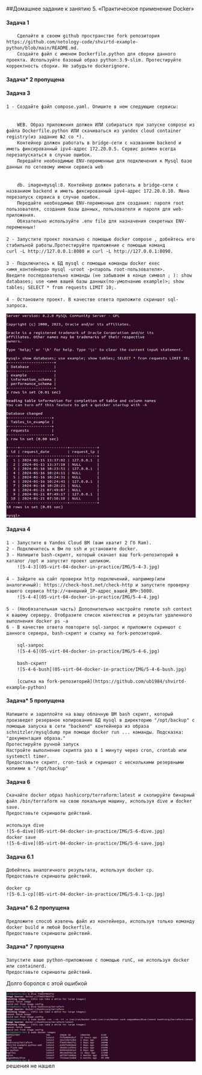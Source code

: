 ##Домашнее задание к занятию 5. «Практическое применение Docker»

#### Задача 1
        Сделайте в своем github пространстве fork репозитория https://github.com/netology-code/shvirtd-example-python/blob/main/README.md.
        Создайте файл с именем Dockerfile.python для сборки данного проекта. Используйте базовый образ python:3.9-slim. Протестируйте корректность сборки. Не забудьте dockerignore.
#### Задача* 2 пропущена 
#### Задача 3
    1 - Создайте файл compose.yaml. Опишите в нем следующие сервисы:
    

        WEB. Образ приложения должен ИЛИ собираться при запуске compose из файла Dockerfile.python ИЛИ скачиваться из yandex cloud container registry(из задание №2 со *). 
        Контейнер должен работать в bridge-сети с названием backend и иметь фиксированный ipv4-адрес 172.20.0.5. Сервис должен всегда перезапускаться в случае ошибок. 
        Передайте необходимые ENV-переменные для подключения к Mysql базе данных по сетевому имени сервиса web


        db. image=mysql:8. Контейнер должен работать в bridge-сети с названием backend и иметь фиксированный ipv4-адрес 172.20.0.10. Явно перезапуск сервиса в случае ошибок. 
        Передайте необходимые ENV-переменные для создания: пароля root пользователя, создания базы данных, пользователя и пароля для web-приложения. 
        Обязательно используйте .env file для назначения секретных ENV-переменных!

    2 - Запустите проект локально с помощью docker compose , добейтесь его стабильной работы.Протестируйте приложение с помощью команд 
    curl -L http://127.0.0.1:8080 и curl -L http://127.0.0.1:8090.

    3 - Подключитесь к БД mysql с помощью команды docker exec <имя_контейнера> mysql -uroot -p<пароль root-пользователя>.
    Введите последовательно команды (не забываем в конце символ ; ): show databases; use <имя вашей базы данных(по-умолчанию example)>; show tables; SELECT * from requests LIMIT 10;.

    4 - Остановите проект. В качестве ответа приложите скриншот sql-запроса.    
![5-3-4](05-virt-04-docker-in-practice/assets/5-3-4.jpg)

#### Задача 4
    
    1 - Запустите в Yandex Cloud ВМ (вам хватит 2 Гб Ram).
    2 - Подключитесь к Вм по ssh и установите docker.
    3 - Напишите bash-скрипт, который скачает ваш fork-репозиторий в каталог /opt и запустит проект целиком.    
        ![5-4-3](05-virt-04-docker-in-practice/IMG/5-4-3.jpg)
        
    4 - Зайдите на сайт проверки http подключений, например(или аналогичный): https://check-host.net/check-http и запустите проверку вашего сервиса http://<внешний_IP-адрес_вашей_ВМ>:5000.
        ![5-4-4](05-virt-04-docker-in-practice/IMG/5-4-4.jpg)
        
    5 - (Необязательная часть) Дополнительно настройте remote ssh context к вашему серверу. Отобразите список контекстов и результат удаленного выполнения docker ps -a
    6 - В качестве ответа повторите sql-запрос и приложите скриншот с данного сервера, bash-скрипт и ссылку на fork-репозиторий.

        sql-запрос
        ![5-4-6](05-virt-04-docker-in-practice/IMG/5-4-6.jpg)

        bash-скрипт
        ![5-4-6-bush](05-virt-04-docker-in-practice/IMG/5-4-6-bush.jpg)

        [ссылка на fork-репозиторий](https://github.com/ub1984/shvirtd-example-python)

#### Задача* 5 пропущена 

    Напишите и задеплойте на вашу облачную ВМ bash скрипт, который произведет резервное копирование БД mysql в директорию "/opt/backup" с помощью запуска в сети "backend" контейнера из образа schnitzler/mysqldump при помощи docker run ... команды. Подсказка: "документация образа."
    Протестируйте ручной запуск
    Настройте выполнение скрипта раз в 1 минуту через cron, crontab или systemctl timer.
    Предоставьте скрипт, cron-task и скриншот с несколькими резервными копиями в "/opt/backup"

#### Задача 6 
    Скачайте docker образ hashicorp/terraform:latest и скопируйте бинарный файл /bin/terraform на свою локальную машину, используя dive и docker save. 
    Предоставьте скриншоты действий.

    используя dive
    ![5-6-dive](05-virt-04-docker-in-practice/IMG/5-6-dive.jpg)
    docker save
    ![5-6-dive](05-virt-04-docker-in-practice/IMG/5-6-save.jpg)
    
#### Задача 6.1
    Добейтесь аналогичного результата, используя docker cp.
    Предоставьте скриншоты действий.

    docker cp
    ![5-6.1-cp](05-virt-04-docker-in-practice/IMG/5-6.1-cp.jpg)

#### Задача* 6.2 пропущена
    Предложите способ извлечь файл из контейнера, используя только команду docker build и любой Dockerfile.
    Предоставьте скриншоты действий.

#### Задача* 7 пропущена

    Запустите ваше python-приложение с помощью runC, не используя docker или containerd.
    Предоставьте скриншоты действий.


Долго боролся с этой ошибкой

![tf-error](05-virt-04-docker-in-practice/IMG/tf-error.jpg)
 решения  не нашел
